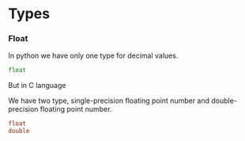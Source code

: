 # Types

### Float

In python we have only one type for decimal values. 

``` python 
float
```

But in C language

We have two type, single-precision floating point number and double-precision floating point number.

``` C
float
double

```
